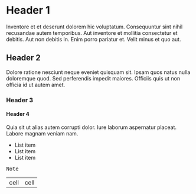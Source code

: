 # Header 1

Inventore et et deserunt dolorem hic voluptatum. Consequuntur sint nihil recusandae autem temporibus. Aut inventore et mollitia consectetur et debitis. Aut non debitis in. Enim porro pariatur et. Velit minus et quo aut.

## Header 2

Dolore ratione nesciunt neque eveniet quisquam sit. Ipsam quos natus nulla doloremque quod. Sed perferendis impedit maiores. Officiis quis ut non officia id ut autem amet.

### Header 3

<div>

#### Header 4

Quia sit ut alias autem corrupti dolor. Iure laborum aspernatur placeat. Labore magnam veniam nam.

- List item
- List item
- List item

</div>

<!-- comment does not render in the wiki -->

<pre>Note</pre>

<table>
  <tr>
    <td>cell</td>
    <td>cell</td>
  </tr>
</table>
